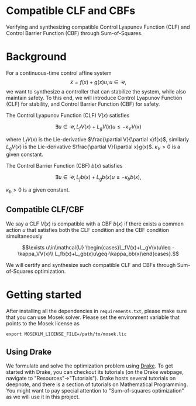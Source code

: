 # Compatible CLF and CBFs
Verifying and synthesizing compatible Control Lyapunov Function (CLF) and Control Barrier Function (CBF) through Sum-of-Squares.

# Background
For a continuous-time control affine system
$$\dot{x} = f(x) + g(x)u, u\in\mathcal{U},$$
we want to synthesize a controller that can stabilize the system, while also maintain safety. To this end, we will introduce Control Lyapunov Function (CLF) for stability, and Control Barrier Function (CBF) for safety.

The Control Lyapunov Function (CLF) $V(x)$ satisfies

$$ \exists u\in\mathcal{U}, L_f V(x) + L_g V(x)u \leq -\kappa_VV(x)$$

where $L_fV(x)$ is the Lie-derivative $\frac{\partial V}{\partial x}f(x)$, similarly $L_gV(x)$ is the Lie-derivative $\frac{\partial V}{\partial x}g(x)$. $\kappa_V>0$ is a given constant.

The Control Barrier Function (CBF) $b(x)$ satisfies

$$ \exists u \in\mathcal{U}, L_fb(x) + L_gb(x)u \geq -\kappa_bb(x),$$

$\kappa_b>0$ is a given constant.

## Compatible CLF/CBF
We say a CLF $V(x)$ is compatible with a CBF $b(x)$ if there exists a common action $u$ that satisfies both the CLF condition and the CBF condition simultaneously

$$\exists u\in\mathcal{U} \begin{cases}L_fV(x)+L_gV(x)u\leq -\kappa_VV(x)\\
 L_fb(x)+L_gb(x)u\geq-\kappa_bb(x)\end{cases}.$$

We will certify and synthesize such compatible CLF and CBFs through Sum-of-Squares optimization.

# Getting started
After installing all the dependencies in `requirements.txt`, please make sure that you can use Mosek solver. Please set the environment variable that points to the Mosek license as
```
export MOSEKLM_LICENSE_FILE=/path/to/mosek.lic
```

## Using Drake
We formulate and solve the optimization problem using [Drake](https://drake.mit.edu). To get started with Drake, you can checkout its tutorials (on the Drake webpage, navigate to "Resources"->"Tutorials"). Drake hosts several tutorials on deepnote, and there is a section of tutorials on Mathematical Programming. You might want to pay special attention to "Sum-of-squares optimization" as we will use it in this project.
